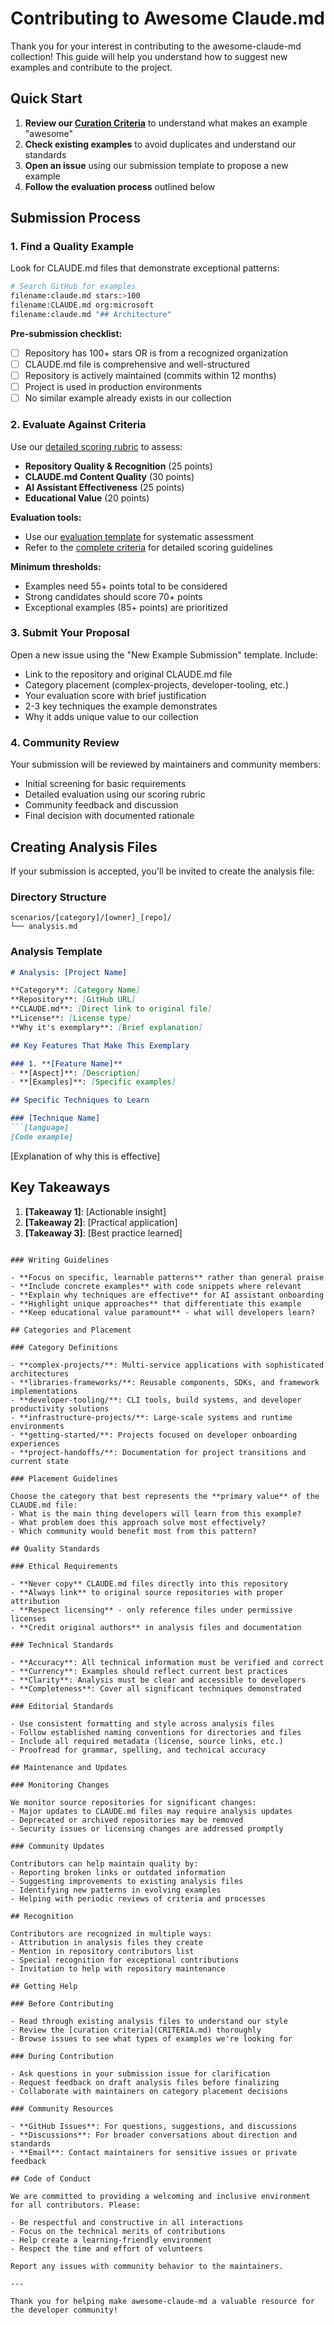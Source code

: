 # Contributing to Awesome Claude.md

Thank you for your interest in contributing to the awesome-claude-md collection! This guide will help you understand how to suggest new examples and contribute to the project.

## Quick Start

1. **Review our [Curation Criteria](CRITERIA.md)** to understand what makes an example "awesome"
2. **Check existing examples** to avoid duplicates and understand our standards
3. **Open an issue** using our submission template to propose a new example
4. **Follow the evaluation process** outlined below

## Submission Process

### 1. Find a Quality Example

Look for CLAUDE.md files that demonstrate exceptional patterns:

```bash
# Search GitHub for examples
filename:claude.md stars:>100
filename:CLAUDE.md org:microsoft
filename:claude.md "## Architecture"
```

**Pre-submission checklist:**
- [ ] Repository has 100+ stars OR is from a recognized organization
- [ ] CLAUDE.md file is comprehensive and well-structured
- [ ] Repository is actively maintained (commits within 12 months)
- [ ] Project is used in production environments
- [ ] No similar example already exists in our collection

### 2. Evaluate Against Criteria

Use our [detailed scoring rubric](CRITERIA.md#evaluation-rubric) to assess:

- **Repository Quality & Recognition** (25 points)
- **CLAUDE.md Content Quality** (30 points)
- **AI Assistant Effectiveness** (25 points)
- **Educational Value** (20 points)

**Evaluation tools:**
- Use our [evaluation template](.github/EVALUATION_TEMPLATE.md) for systematic assessment
- Refer to the [complete criteria](CRITERIA.md) for detailed scoring guidelines

**Minimum thresholds:**
- Examples need 55+ points total to be considered
- Strong candidates should score 70+ points
- Exceptional examples (85+ points) are prioritized

### 3. Submit Your Proposal

Open a new issue using the "New Example Submission" template. Include:

- Link to the repository and original CLAUDE.md file
- Category placement (complex-projects, developer-tooling, etc.)
- Your evaluation score with brief justification
- 2-3 key techniques the example demonstrates
- Why it adds unique value to our collection

### 4. Community Review

Your submission will be reviewed by maintainers and community members:

- Initial screening for basic requirements
- Detailed evaluation using our scoring rubric
- Community feedback and discussion
- Final decision with documented rationale

## Creating Analysis Files

If your submission is accepted, you'll be invited to create the analysis file:

### Directory Structure
```
scenarios/[category]/[owner]_[repo]/
└── analysis.md
```

### Analysis Template
```markdown
# Analysis: [Project Name]

**Category**: [Category Name]
**Repository**: [GitHub URL]
**CLAUDE.md**: [Direct link to original file]
**License**: [License type]
**Why it's exemplary**: [Brief explanation]

## Key Features That Make This Exemplary

### 1. **[Feature Name]**
- **[Aspect]**: [Description]
- **[Examples]**: [Specific examples]

## Specific Techniques to Learn

### [Technique Name]
```[language]
[Code example]
```
[Explanation of why this is effective]

## Key Takeaways

1. **[Takeaway 1]**: [Actionable insight]
2. **[Takeaway 2]**: [Practical application]
3. **[Takeaway 3]**: [Best practice learned]
```

### Writing Guidelines

- **Focus on specific, learnable patterns** rather than general praise
- **Include concrete examples** with code snippets where relevant
- **Explain why techniques are effective** for AI assistant onboarding
- **Highlight unique approaches** that differentiate this example
- **Keep educational value paramount** - what will developers learn?

## Categories and Placement

### Category Definitions

- **complex-projects/**: Multi-service applications with sophisticated architectures
- **libraries-frameworks/**: Reusable components, SDKs, and framework implementations
- **developer-tooling/**: CLI tools, build systems, and developer productivity solutions
- **infrastructure-projects/**: Large-scale systems and runtime environments
- **getting-started/**: Projects focused on developer onboarding experiences
- **project-handoffs/**: Documentation for project transitions and current state

### Placement Guidelines

Choose the category that best represents the **primary value** of the CLAUDE.md file:
- What is the main thing developers will learn from this example?
- What problem does this approach solve most effectively?
- Which community would benefit most from this pattern?

## Quality Standards

### Ethical Requirements

- **Never copy** CLAUDE.md files directly into this repository
- **Always link** to original source repositories with proper attribution
- **Respect licensing** - only reference files under permissive licenses
- **Credit original authors** in analysis files and documentation

### Technical Standards

- **Accuracy**: All technical information must be verified and correct
- **Currency**: Examples should reflect current best practices
- **Clarity**: Analysis must be clear and accessible to developers
- **Completeness**: Cover all significant techniques demonstrated

### Editorial Standards

- Use consistent formatting and style across analysis files
- Follow established naming conventions for directories and files
- Include all required metadata (license, source links, etc.)
- Proofread for grammar, spelling, and technical accuracy

## Maintenance and Updates

### Monitoring Changes

We monitor source repositories for significant changes:
- Major updates to CLAUDE.md files may require analysis updates
- Deprecated or archived repositories may be removed
- Security issues or licensing changes are addressed promptly

### Community Updates

Contributors can help maintain quality by:
- Reporting broken links or outdated information
- Suggesting improvements to existing analysis files
- Identifying new patterns in evolving examples
- Helping with periodic reviews of criteria and processes

## Recognition

Contributors are recognized in multiple ways:
- Attribution in analysis files they create
- Mention in repository contributors list
- Special recognition for exceptional contributions
- Invitation to help with repository maintenance

## Getting Help

### Before Contributing

- Read through existing analysis files to understand our style
- Review the [curation criteria](CRITERIA.md) thoroughly
- Browse issues to see what types of examples we're looking for

### During Contribution

- Ask questions in your submission issue for clarification
- Request feedback on draft analysis files before finalizing
- Collaborate with maintainers on category placement decisions

### Community Resources

- **GitHub Issues**: For questions, suggestions, and discussions
- **Discussions**: For broader conversations about direction and standards
- **Email**: Contact maintainers for sensitive issues or private feedback

## Code of Conduct

We are committed to providing a welcoming and inclusive environment for all contributors. Please:

- Be respectful and constructive in all interactions
- Focus on the technical merits of contributions
- Help create a learning-friendly environment
- Respect the time and effort of volunteers

Report any issues with community behavior to the maintainers.

---

Thank you for helping make awesome-claude-md a valuable resource for the developer community!